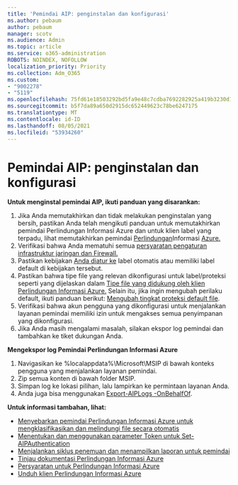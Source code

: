 ```yaml
---
title: 'Pemindai AIP: penginstalan dan konfigurasi'
ms.author: pebaum
author: pebaum
manager: scotv
ms.audience: Admin
ms.topic: article
ms.service: o365-administration
ROBOTS: NOINDEX, NOFOLLOW
localization_priority: Priority
ms.collection: Adm_O365
ms.custom:
- "9002278"
- "5119"
ms.openlocfilehash: 75fd61e18503292bd5fa9e48c7cdba7692282925a419b3230d17448eab928ba0
ms.sourcegitcommit: b5f7da89a650d2915dc652449623c78be6247175
ms.translationtype: MT
ms.contentlocale: id-ID
ms.lasthandoff: 08/05/2021
ms.locfileid: "53934260"
---
```

# <a name="aip-scanner-installation-and-configuration"></a>Pemindai AIP: penginstalan dan konfigurasi

**Untuk menginstal pemindai AIP, ikuti panduan yang disarankan:**

1. Jika Anda memutakhirkan dan tidak melakukan penginstalan yang bersih, pastikan Anda telah mengikuti panduan untuk memutakhirkan pemindai Perlindungan Informasi Azure dan untuk klien label yang terpadu, lihat memutakhirkan pemindai [Perlindungan](https://docs.microsoft.com/azure/information-protection/rms-client/clientv2-admin-guide#upgrading-the-azure-information-protection-scanner)Informasi [Azure.](https://docs.microsoft.com/azure/information-protection/rms-client/client-admin-guide#upgrading-the-azure-information-protection-scanner)
2. Verifikasi bahwa Anda mematuhi semua [persyaratan pengaturan infrastruktur jaringan dan Firewall.](https://docs.microsoft.com/azure/information-protection/requirements#firewalls-and-network-infrastructure)
3. Pastikan kebijakan [Anda diatur ke](https://docs.microsoft.com/azure/information-protection/configure-policy) label otomatis atau memiliki label default di kebijakan tersebut.
4. Pastikan bahwa tipe file yang relevan dikonfigurasi untuk label/proteksi seperti yang dijelaskan dalam [Tipe file yang didukung oleh klien Perlindungan Informasi Azure.](https://docs.microsoft.com/azure/information-protection/rms-client/client-admin-guide-file-types#supported-file-types-for-classification-and-protection) Selain itu, jika ingin mengubah perilaku default, ikuti panduan berikut: [Mengubah tingkat proteksi default file](https://docs.microsoft.com/azure/information-protection/rms-client/client-admin-guide-file-types#changing-the-default-protection-level-of-files).
5. Verifikasi bahwa akun pengguna yang dikonfigurasi untuk menjalankan layanan pemindai memiliki izin untuk mengakses semua penyimpanan yang dikonfigurasi.
6. Jika Anda masih mengalami masalah, silakan ekspor log pemindai dan tambahkan ke tiket dukungan Anda.

**Mengekspor log Pemindai Perlindungan Informasi Azure**

1. Navigasikan ke %localappdata%\Microsoft\MSIP di bawah konteks pengguna yang menjalankan layanan pemindai.
2. Zip semua konten di bawah folder MSIP.
3. Simpan log ke lokasi pilihan, lalu lampirkan ke permintaan layanan Anda.
4. Anda juga bisa menggunakan [Export-AIPLogs -OnBehalfOf](https://docs.microsoft.com/powershell/module/azureinformationprotection/export-aiplogs?view=azureipps).

**Untuk informasi tambahan, lihat:**
- [Menyebarkan pemindai Perlindungan Informasi Azure untuk mengklasifikasikan dan melindungi file secara otomatis](https://docs.microsoft.com/azure/information-protection/deploy-aip-scanner)
- [Menentukan dan menggunakan parameter Token untuk Set-AIPAuthentication](https://docs.microsoft.com/azure/information-protection/rms-client/client-admin-guide-powershell#specify-and-use-the-token-parameter-for-set-aipauthentication)
- [Menjalankan siklus penemuan dan menampilkan laporan untuk pemindai](https://docs.microsoft.com/azure/information-protection/deploy-aip-scanner#run-a-discovery-cycle-and-view-reports-for-the-scanner)
- [Tinjau dokumentasi Perlindungan Informasi Azure](https://docs.microsoft.com/azure/information-protection/what-is-information-protection)
- [Persyaratan untuk Perlindungan Informasi Azure](https://docs.microsoft.com/azure/information-protection/get-started/requirements)
- [Unduh klien Perlindungan Informasi Azure](https://www.microsoft.com/download/details.aspx?id=53018)
